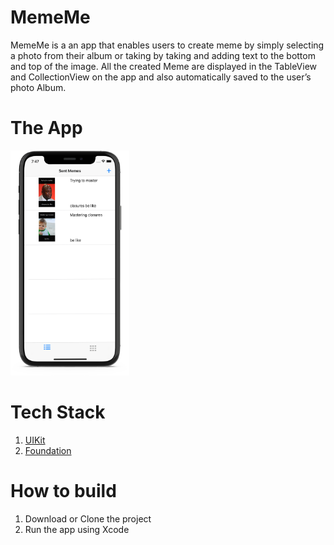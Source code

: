 

#  MemeMe

MemeMe is a an app that enables users to create meme by simply selecting a photo from their album or taking by taking and adding text to the bottom and top of the image. All the created Meme are displayed in the TableView and CollectionView on the app and also automatically saved to the user’s photo Album. 

# The App

<img src="https://github.com/MoSourang/Udacity_IOS_Nanodegree/blob/master/MemeMe%201.0/screenshots/Meme%20TableView.png" width="190" height="360">


# Tech Stack 

1. [UIKit](https://developer.apple.com/documentation/uikit)
2. [Foundation](https://developer.apple.com/documentation/foundation)

# How to build 
1. Download or Clone the project 
2. Run the app using Xcode


